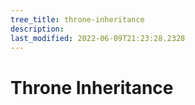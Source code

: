 ```yaml
---
tree_title: throne-inheritance
description: 
last_modified: 2022-06-09T21:23:28.2328
---
```


# Throne Inheritance
